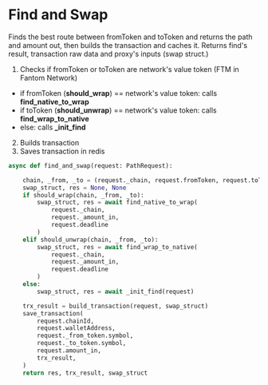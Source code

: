 # Find and Swap
Finds the best route between fromToken and toToken and returns the path and amount out, then builds the transaction and caches it. Returns find's result, transaction raw data and proxy's inputs (swap struct.)

1. Checks if fromToken or toToken are network's value token (FTM in Fantom Network)
- if fromToken (**should_wrap**) == network's value token: calls **find_native_to_wrap** 
- if toToken (**should_unwrap**) == network's value token: calls **find_wrap_to_native** 
- else: calls **_init_find**
2. Builds transaction
3. Saves transaction in redis

```python
async def find_and_swap(request: PathRequest):

    chain, _from, _to = (request._chain, request.fromToken, request.toToken)
    swap_struct, res = None, None
    if should_wrap(chain, _from, _to):
        swap_struct, res = await find_native_to_wrap(
            request._chain,
            request._amount_in,
            request.deadline
        )
    elif should_unwrap(chain, _from, _to):
        swap_struct, res = await find_wrap_to_native(
            request._chain,
            request._amount_in,
            request.deadline
        )
    else:
        swap_struct, res = await _init_find(request)

    trx_result = build_transaction(request, swap_struct)
    save_transaction(
        request.chainId,
        request.walletAddress,
        request._from_token.symbol,
        request._to_token.symbol,
        request.amount_in,
        trx_result,
    )
    return res, trx_result, swap_struct
```
